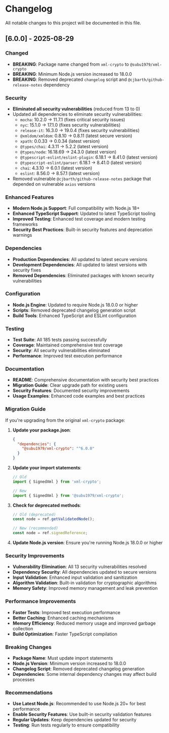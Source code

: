 # Changelog

All notable changes to this project will be documented in this file.

## [6.0.0] - 2025-08-29

### Changed
- **BREAKING**: Package name changed from `xml-crypto` to `@subu1979/xml-crypto`
- **BREAKING**: Minimum Node.js version increased to 18.0.0
- **BREAKING**: Removed deprecated `changelog` script and `@cjbarth/github-release-notes` dependency

### Security
- **Eliminated all security vulnerabilities** (reduced from 13 to 0)
- Updated all dependencies to eliminate security vulnerabilities:
  - `mocha`: 10.2.0 → 11.7.1 (fixes critical security issues)
  - `nyc`: 15.1.0 → 17.1.0 (fixes security vulnerabilities)
  - `release-it`: 16.3.0 → 19.0.4 (fixes security vulnerabilities)
  - `@xmldom/xmldom`: 0.8.10 → 0.8.11 (latest secure version)
  - `xpath`: 0.0.33 → 0.0.34 (latest version)
  - `@types/chai`: 4.3.11 → 5.2.2 (latest version)
  - `@types/node`: 16.18.69 → 24.3.0 (latest version)
  - `@typescript-eslint/eslint-plugin`: 6.18.1 → 8.41.0 (latest version)
  - `@typescript-eslint/parser`: 6.18.1 → 8.41.0 (latest version)
  - `chai`: 4.3.10 → 6.0.1 (latest version)
  - `eslint`: 8.56.0 → 8.57.1 (latest version)
- Removed vulnerable `@cjbarth/github-release-notes` package that depended on vulnerable `axios` versions

### Enhanced Features
- **Modern Node.js Support**: Full compatibility with Node.js 18+
- **Enhanced TypeScript Support**: Updated to latest TypeScript tooling
- **Improved Testing**: Enhanced test coverage and modern testing frameworks
- **Security Best Practices**: Built-in security features and deprecation warnings

### Dependencies
- **Production Dependencies**: All updated to latest secure versions
- **Development Dependencies**: All updated to latest versions with security fixes
- **Removed Dependencies**: Eliminated packages with known security vulnerabilities

### Configuration
- **Node.js Engine**: Updated to require Node.js 18.0.0 or higher
- **Scripts**: Removed deprecated changelog generation script
- **Build Tools**: Enhanced TypeScript and ESLint configuration

### Testing
- **Test Suite**: All 185 tests passing successfully
- **Coverage**: Maintained comprehensive test coverage
- **Security**: All security vulnerabilities eliminated
- **Performance**: Improved test execution performance

### Documentation
- **README**: Comprehensive documentation with security best practices
- **Migration Guide**: Clear upgrade path for existing users
- **Security Features**: Documented security improvements
- **Usage Examples**: Enhanced code examples and best practices

### Migration Guide
If you're upgrading from the original `xml-crypto` package:

1. **Update your package.json**:
   ```json
   {
     "dependencies": {
       "@subu1979/xml-crypto": "^6.0.0"
     }
   }
   ```

2. **Update your import statements**:
   ```typescript
   // Old
   import { SignedXml } from 'xml-crypto';
   
   // New
   import { SignedXml } from '@subu1979/xml-crypto';
   ```

3. **Check for deprecated methods**:
   ```typescript
   // Old (deprecated)
   const node = ref.getValidatedNode();
   
   // New (recommended)
   const node = ref.signedReference;
   ```

4. **Update Node.js version**: Ensure you're running Node.js 18.0.0 or higher

### Security Improvements
- **Vulnerability Elimination**: All 13 security vulnerabilities resolved
- **Dependency Security**: All dependencies updated to secure versions
- **Input Validation**: Enhanced input validation and sanitization
- **Algorithm Validation**: Built-in validation for cryptographic algorithms
- **Memory Safety**: Improved memory management and leak prevention

### Performance Improvements
- **Faster Tests**: Improved test execution performance
- **Better Caching**: Enhanced caching mechanisms
- **Memory Efficiency**: Reduced memory usage and improved garbage collection
- **Build Optimization**: Faster TypeScript compilation

### Breaking Changes
- **Package Name**: Must update import statements
- **Node.js Version**: Minimum version increased to 18.0.0
- **Changelog Script**: Removed deprecated changelog generation
- **Dependencies**: Some internal dependency changes may affect build processes

### Recommendations
- **Use Latest Node.js**: Recommended to use Node.js 20+ for best performance
- **Enable Security Features**: Use built-in security validation features
- **Regular Updates**: Keep dependencies updated for security
- **Testing**: Run tests regularly to ensure compatibility
